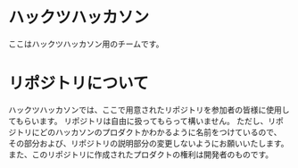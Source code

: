 # ハックツハッカソン
ここはハックツハッカソン用のチームです。

# リポジトリについて
ハックツハッカソンでは、ここで用意されたリポジトリを参加者の皆様に使用してもらいます。
リポジトリは自由に扱ってもらって構いません。
ただし、リポジトリにどのハッカソンのプロダクトかわかるように名前をつけているので、
その部分および、リポジトリの説明部分の変更しないようにお願いいたします。
また、このリポジトリに作成されたプロダクトの権利は開発者のものです。
